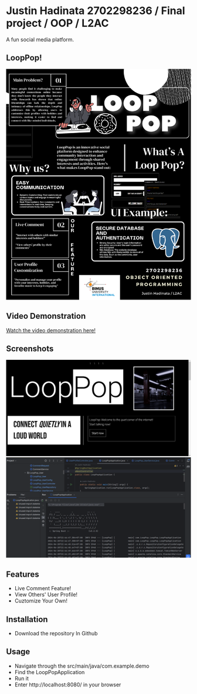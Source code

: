 # Justin Hadinata 2702298236 / Final project / OOP / L2AC

A fun social media platform.

## LoopPop!
<img src="FinalProject_Poster.png" alt="LoopPopPoster" width="600">

## Video Demonstration
[Watch the video demonstration here!](https://youtu.be/W4wNyJpvC6U)

## Screenshots
<img src="ScreenShot1.png" alt="Screenshot 1" width="600">
<img src="ScreenShot2.png" alt="Screenshot 2" width="600">

## Features
- Live Comment Feature!
- View Others' User Profile!
- Cuztomize Your Own!

## Installation
- Download the repository In Github
   
## Usage
- Navigate through the src/main/java/com.example.demo
- Find the LoopPopApplication
- Run it
- Enter http://localhost:8080/ in your browser
  

